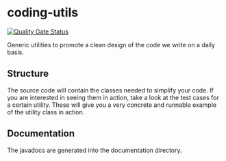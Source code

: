 # coding-utils
[![Quality Gate Status](https://sonarcloud.io/api/project_badges/measure?project=justDoji_coding-utils&metric=alert_status)](https://sonarcloud.io/dashboard?id=justDoji_coding-utils)

Generic utilities to promote a clean design of the code we write on a daily basis.

## Structure
The source code will contain the classes needed to simplify your code.
If you are interested in seeing them in action, take a look at the test cases for a certain utility.
These will give you a very concrete and runnable example of the utility class in action.

## Documentation
The javadocs are generated into the documentation directory.

